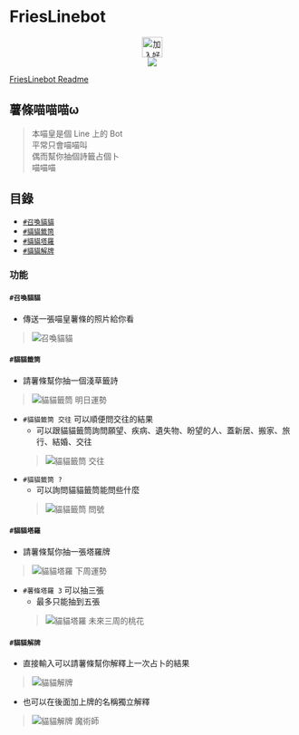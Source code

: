 # FriesLinebot
<p align='center'>
<a href="https://line.me/R/ti/p/%40hld1679y">
<img height="36" border="0" alt="加入好友" src="https://tinyurl.com/yb9jephs"></a><br/>
<img src="https://i.imgur.com/0Okbbcmm.jpg"/>
</p>

[FriesLinebot Readme](https://tinyurl.com/FriesLinebot)

## 薯條喵喵喵ω

> 本喵皇是個 Line 上的 Bot  
> 平常只會喵喵叫  
> 偶而幫你抽個詩籤占個卜  
> 喵喵喵  

## 目錄
+ [`#召喚貓貓`](#召喚貓貓)
+ [`#貓貓籤筒`](#貓貓籤筒)
+ [`#貓貓塔羅`](#貓貓塔羅)
+ [`#貓貓解牌`](#貓貓解牌)

### 功能

#### `#召喚貓貓`
+ 傳送一張喵皇薯條的照片給你看
> ![召喚貓貓](https://i.imgur.com/VJmizejm.png)

#### `#貓貓籤筒`
+ 請薯條幫你抽一個淺草籤詩
> ![貓貓籤筒 明日運勢](https://i.imgur.com/CnFTGq2m.png)
+ `#貓貓籤筒 交往` 可以順便問交往的結果
	+ 可以跟貓貓籤筒詢問願望、疾病、遺失物、盼望的人、蓋新居、搬家、旅行、結婚、交往
	> ![貓貓籤筒 交往](https://i.imgur.com/3Eu4jKjm.png)
+ `#貓貓籤筒 ?`
	+ 可以詢問貓貓籤筒能問些什麼
	> ![貓貓籤筒 問號](https://i.imgur.com/jCMtybmm.png)

#### `#貓貓塔羅`
+ 請薯條幫你抽一張塔羅牌
> ![貓貓塔羅 下周運勢](https://i.imgur.com/XB6gjM9m.png)
+ `#薯條塔羅 3` 可以抽三張
	+ 最多只能抽到五張
	> ![貓貓塔羅 未來三周的桃花](https://i.imgur.com/XRn6MYOl.jpg)

#### `#貓貓解牌`
+ 直接輸入可以請薯條幫你解釋上一次占卜的結果
> ![貓貓解牌](https://i.imgur.com/S4W1HlJm.png)
+ 也可以在後面加上牌的名稱獨立解釋
> ![貓貓解牌 魔術師](https://i.imgur.com/HBx7ylem.png)